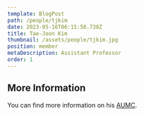 ```yaml
---
template: BlogPost
path: /people/tjkim
date: 2023-05-16T06:15:50.738Z
title: Tae-Joon Kim
thumbnail: /assets/people/tjkim.jpg
position: member
metaDescription: Assistant Professor
order: 1
---
```

## More Information
You can find more information on his [AUMC](http://hosp.ajoumc.or.kr/Center/DoctorIntroduce.aspx?DC=nkHayq95hknXYLtEKjEHug%3D%3D).

